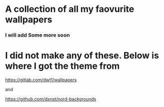 # A collection of all my faovurite wallpapers
### I will add Some more soon


# I did not make any of these. Below is where I got the theme from

https://gitlab.com/dwt1/wallpapers

and

https://github.com/dxnst/nord-backgrounds
